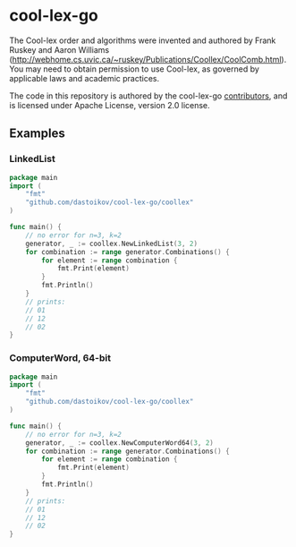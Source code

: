 # cool-lex-go

The Cool-lex order and algorithms were invented and authored by Frank Ruskey and Aaron Williams (<http://webhome.cs.uvic.ca/~ruskey/Publications/Coollex/CoolComb.html>).
You may need to obtain permission to use Cool-lex, as governed by applicable laws and academic practices.

The code in this repository is authored by the cool-lex-go [contributors](CONTRIBUTORS), and is licensed under Apache License, version 2.0 license.

## Examples

### LinkedList

```go
package main
import (
	"fmt"
	"github.com/dastoikov/cool-lex-go/coollex"
)

func main() {
	// no error for n=3, k=2
	generator, _ := coollex.NewLinkedList(3, 2)
	for combination := range generator.Combinations() {
		for element := range combination {
			fmt.Print(element)
		}
		fmt.Println()
	}
	// prints:
	// 01
	// 12
	// 02
}
```

### ComputerWord, 64-bit

```go
package main
import (
	"fmt"
	"github.com/dastoikov/cool-lex-go/coollex"
)

func main() {
	// no error for n=3, k=2
	generator, _ := coollex.NewComputerWord64(3, 2)
	for combination := range generator.Combinations() {
		for element := range combination {
			fmt.Print(element)
		}
		fmt.Println()
	}
	// prints:
	// 01
	// 12
	// 02
}
```
